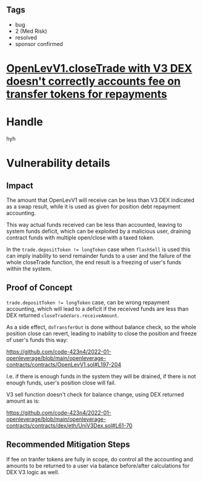 ## Tags

- bug
- 2 (Med Risk)
- resolved
- sponsor confirmed

# [OpenLevV1.closeTrade with V3 DEX doesn't correctly accounts fee on transfer tokens for repayments](https://github.com/code-423n4/2022-01-openleverage-findings/issues/104) 

# Handle

hyh


# Vulnerability details

## Impact

The amount that OpenLevV1 will receive can be less than V3 DEX indicated as a swap result, while it is used as given for position debt repayment accounting.

This way actual funds received can be less than accounted, leaving to system funds deficit, which can be exploited by a malicious user, draining contract funds with multiple open/close with a taxed token.

In the `trade.depositToken != longToken` case when `flashSell` is used this can imply inability to send remainder funds to a user and the failure of the whole closeTrade function, the end result is a freezing of user's funds within the system.

## Proof of Concept

`trade.depositToken != longToken` case, can be wrong repayment accounting, which will lead to a deficit if the received funds are less than DEX returned `closeTradeVars.receiveAmount`.

As a side effect, `doTransferOut` is done without balance check, so the whole position close can revert, leading to inability to close the position and freeze of user's funds this way:

https://github.com/code-423n4/2022-01-openleverage/blob/main/openleverage-contracts/contracts/OpenLevV1.sol#L197-204


I.e. if there is enough funds in the system they will be drained, if there is not enough funds, user's position close will fail.


V3 sell function doesn't check for balance change, using DEX returned amount as is:

https://github.com/code-423n4/2022-01-openleverage/blob/main/openleverage-contracts/contracts/dex/eth/UniV3Dex.sol#L61-70

## Recommended Mitigation Steps

If fee on tranfer tokens are fully in scope, do control all the accounting and amounts to be returned to a user via balance before/after calculations for DEX V3 logic as well.

